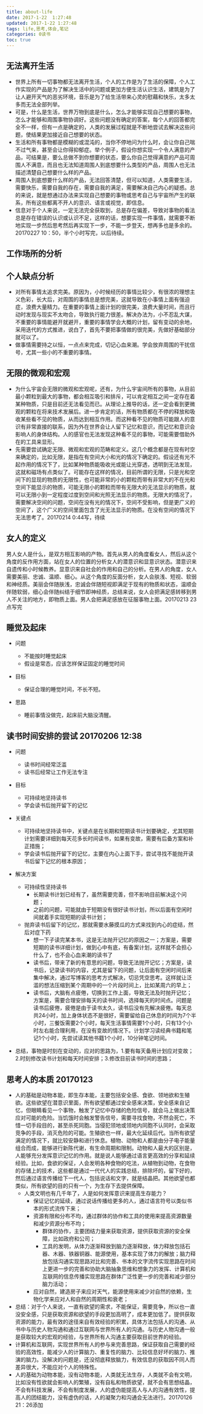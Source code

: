 ```yaml
---
title: about-life
date: 2017-1-22  1:27:48
updated: 2017-1-22 1:27:48
tags: life,思考,体会,笔记
categories: 0读书
toc: true
---
```


## 无法离开生活
- 世界上所有一切事物都无法离开生活，个人的工作是为了生活的保障，个人工作实现的产品是为了解决生活中的问题或更加方便生活认识生活，建筑是为了让人避开天气的恶劣环境，音乐是为了给生活带来心灵的慰藉和快乐，太多太多而无法全部列举。
- 可是，什么是生活，世界万物到底是什么，怎么才能够实现自己想要的事物，怎么才能够和周围事物协调好。这些问题没有确定的答案，每个人的回答都完全不一样，但有一点是确定的，人类的发展过程就是不断地尝试去解决这些问题，使结果更加接近自己想要的状态。
- 生活和所有事物都是模糊的或混沌的，当你不停地问为什么时，会让你自己喘不过气来，甚至会让你得抑郁症。举个例子，假设你想实现一个令人满意的产品，可结果是，要么总做不到你想要的状态，要么你自己觉得满意的产品可周围人不满意，而且也无法知道周围人到底想要什么类型的产品，周围人也无法描述清楚自己想要什么样的产品。
- 周围人到底想要什么样的产品，无法回答清楚，但可以知道，人类需要生活，需要快乐，需要自我的存在，需要自我的满足，需要解决自己内心的疑惑。总的来说，就是想通过办法来实现自己想要的事物或思考自己与宇宙所产生的联系，所有这些都离不开人的意识、语言或视觉，即信息。
- 信息对于个人来说，一定无法完全获取到，总是存在偏差，导致对事物的看法总是存在错误的认识或认识不足，这样的话，想要实现一件事情，就需要不断地实现一步然后思考然后再实现下一步，不能一步登天，想再多也是多余的。20170227 10：50，半个小时写完，以后待续。

## 工作场所的分析


## 个人缺点分析
- 对所有事情太追求完美。原因为，小时候经历的事情比较少，有很浓的理想主义色彩，长大后，对周围的事情总是想完美，这就导致在小事情上面有强迫症，浪费大量精力。在重要的事情上面计划的很完美，浪费大量时间，而且行动时发现与现实不太吻合，导致执行能力很差。解决办法为，小不忍乱大谋，不重要的事情能避开就避开，重要的事情学会大概的计划，留有变动的余地，采用迭代的方式推进，说白了，首先不要把事情做的很完美，先做好基础部分就可以了。
- 做事情需要持之以恒，一点点来完成，切记心血来潮。学会放弃周围的干扰信号，尤其一些小的不重要的事情。

## 无限的微观和宏观
- 为什么宇宙会无限的微观和宏观呢，还有，为什么宇宙间所有的事物，从目前最小颗粒到最大的事物，都会相互吸引和排斥，可以肯定相互之间一定存在着某种物质，只是目前还无法看见而已。从理论上推导的话，还一定会看到更微观的颗粒在将来技术发展后。进一步肯定的话，所有物质都在不停的释放和吸收某些看不见的物质，从而达到相互作用。而这种看不见的物质可能跟人的意识有非常直接的联系，因为外在世界会让人留下记忆和意识，而记忆和意识会影响人的身体结构。人的感官也无法发现这种看不见的事物，可能需要借助外在的工具来显形。
- 先需要尝试确定无限、微观和宏观的范畴和定义。这几个概念都是在现有时空来确定的，比如无限，是指在有空间大小和光的情况下确定的。假设还有光不起作用的情况下了，比如某种物质能吸收光或能让光穿透，透明到无法发现，这就和磁场有点类似了。可能存在这样的情况，目前所谓的无限，只是光和空间下的显现的物质的无限性，也可能非常的小的颗粒而带有非常大的不在光和空间下能显示的物质，可能无限小的颗粒而带有无限大的无法显示的物质，就可以无限小到一定程度过度到空间和光照无法显示的物质。无限大的情况了，需要解决空间的问题，空间在没有光的情况下，空间不受影响，但是更广义的空间了，这个广义的空间里面包含了光无法显示的物质。在没有空间的情况下无法思考了。20170214 0:44写，待续

## 女人的定义
男人女人是什么，是双方相互影响的产物。首先从男人的角度看女人，然后从这个角度的反作用方面，站在女人的位置的分析女人的潜意识和显意识状态。潜意识来自遗传和小时候教养。显意识来自社会的作用和自己的分析。在男人的角度，女人需要美丽、忠诚、温顺、细心。从这个角度的反面分析，女人会肤浅、短视、软弱和神经质。美丽会伴随肤浅，忠诚会伴随短视即满足于现有的物质和状态，温顺会伴随软弱，细心会伴随纠结于细节即神经质，总结来说，女人会把满足感转移到男人不关注的地方，即物质上面。男人会把满足感放在征服事物上面。20170213 23点写完

## 睡觉及起床
- 问题
	- 不能按时睡觉起床
	- 假设是常态，应该怎样保证固定的睡觉时间

- 目标
	- 保证合理的睡觉时间，不长不短。

- 思路
	- 睡前事情没做完，起床前大脑没清醒。

## 读书时间安排的尝试 20170206 12:38
- 问题
	- 读书时间经常泛滥
	- 读书后经常让工作无法专注

- 目标
	- 可持续地坚持读书
	- 学会读书后抛开留下的记忆

- 关键点
	- 可持续地坚持读书中，关键点是在长期和短期读书计划要确定，尤其短期计划需要详细到每天花多长时间读书，如果有变故，需要有后备方案和补正措施；
	- 学会读书后抛开留下的记忆，主要在内心上面下手，尝试寻找不能抛开读书后留下记忆的根本原因；

- 解决方案
	- 可持续性坚持读书
		- 长期读书计划已经有了，虽然需要完善，但不影响目前解决这个问题；
		- 之前的问题，可能就由于短期没有很好读书计划，所以后面有空闲时间就着手实现短期的读书计划；
	- 抛弃读书后留下的记忆，那就需要水藤摸瓜的方式来找到内心的症结，然后对症下药
		- 想一下子读完某本书，这是无法抛开记忆的原因之一；方案是，需要短期的读书详细计划，做到心中有底，有备案计划，这样就不会担心什么了，也不会心血来潮的读书了
		- 读书后，带来了新的有意思的问题，导致无法抛开记忆；方案是，读书后，记录读书的内容，尤其是留下的问题，让后面有空闲时间后来集中解决，通过写博客的思考方式解决，切忌凭空思考。这样就让泛滥的想法压缩到某个周期中的一个片段时间上，比如某周六的早上；
		- 读书后，大脑有点疲倦，切换到工作上面，导致无法及时抛开记忆；方案是，需要合理安排每天的读书时间，选择每天的时间点。问题是读书后疲倦，疲倦是由于读书太久，读书后没有先解决疲倦。每天总共24小时，加上身体状态不是很好，需要留给自己休息的时间为7个半小时，三餐饭需要2个小时，每天生活事情需要1个小时，只有13个小时左右能合理利用，在没有变故的情况下。计划学习读经典书籍和笔记1个小时，先尝试读其他书籍1个小时，10分钟笔记时间。

- 总结，事物是时刻在变动的，应对的思路为，1.要有每天备用计划应对变故；2.时刻修改读书计划和每天时间安排；3.修改目前读书时间的思路；

## 思考人的本质 20170123
- 人的基础是动物本能，即生存本能，主要包括安全感、食欲、领地欲和生殖欲。这些欲望在潜意识里面，所有欲望都通过安全感来决策，安全感来自记忆，但眼睛看见一个事物，触发了记忆中存储的危险信号，就会马上做出决策应对可能的危险。当饥饿时会触发警告信号，需要寻找食物，不然会死亡，不惜一切手段目的，甚至杀死同胞。当侵犯领地或领地内同胞不认同时，会采取竞争的手段，消灭危险的可能。生殖欲也一样，最大化延续后代。当所有欲望满足的情况下，就比较安静和进行休息。植物、动物和人都是由分子电子能量组合而成，能够进行新陈代谢，有生命周期和限制。动物和人最大的区别是，人能够充分发挥意识记忆的作用。就是说人能够通过语言更高效的分享和延续经验。比如，食欲的保证，人会发明各种食物的吃法，从植物到动物，在食物的存储上的技术，这些都是通过一代代人的实践总结，排除坏的，留下好的，然后通过语言传播给下一代人，包括说话和文字，就是结晶把。其他欲望也都类似，所有欲望的目的只有一个，为生存下去提供保障。
	- 人类文明也有几千年了，人是如何发挥意识来提高生存能力？
		- 保证记忆的延续，通过说话传播给更多的人，通过语言符号以类似书本的形式流传下来；
		- 资源有限和分布不均，通过群体的协作和工具的使用来提高资源数量和减少资源分布不均；
			- 群体的协作，主要团结力量来获取资源，提供获取资源的安全保障，比如政府和公司；
			- 工具的发明，从体力逐渐释放到脑力逐渐释放，体力释放包括石器、木器、铁器铜器、能源使用，基本实现了体力的解放；脑力释放包括沟通实现思路对比和完善、书本的文字流传实现思路在时间上更进一步的完善和协助大脑抽象思维和想象力的发挥、计算机和互联网的信息传播实现思路在群体广泛性更一步的完善和减少部分脑力活动；
		- 应对自然，建造房子来应对天气，能源使用来减少对自然的依赖，生物化学来应对人和自然的周期性和衰老；
- 总结：对于个人来说，一直有欲望的需求，不能保证，需要竞争，所以也一直没安全感，只是获取资源和欲望的手段更加高明了，成本更加低了。提供获取资源的能力，最有效的途径来自有效经验的积累，具体方法包括人的沟通、从书中与历史人物沟通和通过互联网与世界所有人的沟通。与历史人物沟通一般是获取较大的宏观的经验，与世界所有人沟通主要获取目前世界的经验。
- 计算机和互联网，实现世界所有人的参与来完善思路，保证获取自己需要的经验的高效性，能减少人的计算脑力、重复性的脑力、比较信息好坏的脑力、推演的脑力。没解决的问题是，还没彻底释放脑力，有效信息的获取因不同人而差异很大，不能应对个人的特殊性。
- 人的基础为动物本能，没有动物本能，人类就无法生存，人类就不会有文明，比如没有性欲就会影响人的繁殖，没有自私和物质欲望，就不会有思想结晶，不会有科技发展，不会有制度发展，人的虚伪能提高人与人的沟通有效性，提高人的团结能力，没有虚伪的话，人的凝聚力和沟通会无法进行。20170126 21：26添加

